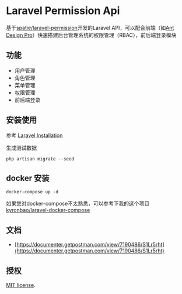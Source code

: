 # Laravel Permission Api

基于[spatie/laravel-permission](https://github.com/spatie/laravel-permission)开发的Laravel API，可以配合前端（如[Ant Design Pro](https://github.com/ant-design/ant-design-pro)）快速搭建后台管理系统的权限管理（RBAC），前后端登录模块

## 功能

- 用户管理
- 角色管理
- 菜单管理
- 权限管理
- 前后端登录

## 安装使用
参考 [Laravel Installation](https://laravel.com/docs/5.8/installation)

生成测试数据
```
php artisan migrate --seed
```
## docker 安装
```
docker-compose up -d
```
如果您对docker-compose不太熟悉，可以参考下我的这个项目 [kyronbao/laravel-docker-compose](https://github.com/kyronbao/laravel-docker-compose)
## 文档
- [https://documenter.getpostman.com/view/7190486/S1Lr5rht](https://documenter.getpostman.com/view/7190486/S1Lr5rht)

## 授权

[MIT license](https://opensource.org/licenses/MIT).
